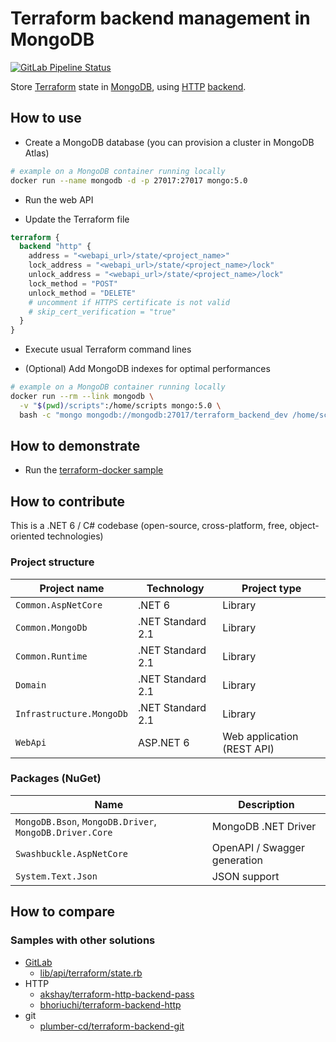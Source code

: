 # Terraform backend management in MongoDB

[![GitLab Pipeline Status](https://gitlab.com/kalosyni/terraform-backend-mongodb/badges/main/pipeline.svg)](https://gitlab.com/kalosyni/terraform-backend-mongodb/-/pipelines)

Store [Terraform](https://www.terraform.io) state in [MongoDB](https://www.mongodb.com/), using
[HTTP](https://www.terraform.io/language/settings/backends/http) [backend](https://github.com/hashicorp/terraform/tree/main/internal/backend/remote-state).

## How to use

* Create a MongoDB database (you can provision a cluster in MongoDB Atlas)

```bash
# example on a MongoDB container running locally
docker run --name mongodb -d -p 27017:27017 mongo:5.0
```

* Run the web API

* Update the Terraform file

```tf
terraform {
  backend "http" {
    address = "<webapi_url>/state/<project_name>"
    lock_address = "<webapi_url>/state/<project_name>/lock"
    unlock_address = "<webapi_url>/state/<project_name>/lock"
    lock_method = "POST"
    unlock_method = "DELETE"
    # uncomment if HTTPS certificate is not valid
    # skip_cert_verification = "true"
  }
}
```

* Execute usual Terraform command lines

* (Optional) Add MongoDB indexes for optimal performances

```bash
# example on a MongoDB container running locally
docker run --rm --link mongodb \
  -v "$(pwd)/scripts":/home/scripts mongo:5.0 \
  bash -c "mongo mongodb://mongodb:27017/terraform_backend_dev /home/scripts/mongo-create-index.js"
```

## How to demonstrate

* Run the [terraform-docker sample](samples/terraform-docker/README.md)

## How to contribute

This is a .NET 6 / C# codebase (open-source, cross-platform, free, object-oriented technologies)

### Project structure

Project name | Technology | Project type
------------ | ---------- | ------------
`Common.AspNetCore` | .NET 6 | Library
`Common.MongoDb` | .NET Standard 2.1 | Library
`Common.Runtime` | .NET Standard 2.1 | Library
`Domain` | .NET Standard 2.1 | Library
`Infrastructure.MongoDb` | .NET Standard 2.1 | Library
`WebApi` | ASP.NET 6 | Web application (REST API)

### Packages (NuGet)

Name | Description
---- | -----------
`MongoDB.Bson`, `MongoDB.Driver`, `MongoDB.Driver.Core` | MongoDB .NET Driver
`Swashbuckle.AspNetCore` | OpenAPI / Swagger generation
`System.Text.Json` | JSON support

## How to compare

### Samples with other solutions

* [GitLab](https://gitlab.com/gitlab-org/manage/import/gitlab/-/blob/master/doc/user/infrastructure/terraform_state.md)
  * [lib/api/terraform/state.rb](https://gitlab.com/gitlab-org/manage/import/gitlab/-/blob/master/lib/api/terraform/state.rb)
* HTTP
  * [akshay/terraform-http-backend-pass](https://git.coop/akshay/terraform-http-backend-pass)
  * [bhoriuchi/terraform-backend-http](https://github.com/bhoriuchi/terraform-backend-http)
* git
  * [plumber-cd/terraform-backend-git](https://github.com/plumber-cd/terraform-backend-git)
